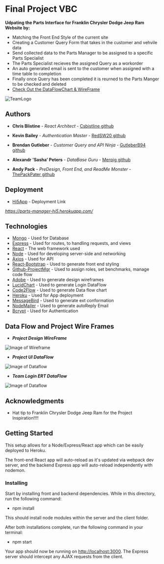 # Final Project VBC

**Udpating the Parts Interface for Franklin Chrysler Dodge Jeep Ram Website by:**

* Matching the Front End Style of the current site
* Creating a Customer Query Form that takes in the customer and vehvile data
* Send collected data to the Parts Manager to be assigned to a specific Parts Specialist
* The Parts Specialist recieves the assigned Query as a workorder
* An auto generated email is sent to the customer when assigned with a time table to completion
* Finally once Query has been completed it is reurned to the Parts Manger to be checked and deleted
* [Check Out the DataFlowChart & WireFrame](##-Data-Flow-and-Project-Wire-Frames)

![TeamLogo](https://github.com/csbistline/project3/blob/59ab4c928fa4b71d77a23fe75f12c78e5defcd78/client/public/assets/misc/Hi5.png)

## Authors

* **Chris Blistine** - *React Architect* - [Csbistline github](https://github.com/csbistline)

* **Kevin Bailey** - *Authentication Master* - [RedSW20 github](https://github.com/redSW20)

* **Brendan Gutleber** - *Customer Query and API Ninja* - [GutleberB94 github](https://github.com/GutleberB94)

* **Alexandr 'Sasha' Peters** - *DataBase Guru* - [Merpig github](https://github.com/merpig)

* **Andy Pack** - *PreDesign, Front End, and ReadMe Monster* - [ThePackPater github](https://github.com/ThePackPater)

## Deployment

* [Hi5App](https://parts-manager-hi5.herokuapp.com) - Deployment Link

_<https://parts-manager-hi5.herokuapp.com/>_

## Technologies

* [Mongo](www.npmjs.com/package/mongodb) - Used for Database
* [Express](https://www.npmjs.com/package/express) - Used for routes, to handling requests, and views
* [React](https://github.com/reactjs/reactjs.org) - The web framework used
* [Node](https://www.npmjs.com/package/node) - Used for developing server-side and networking
* [Axios](https://www.npmjs.com/package/axios) - Used for API
* [React-Bootstrap](https://react-bootstrap.github.io/) - Used to generate front end styling
* [Github-ProjectMgr](https://github.com/features/project-management/) - Used to assign roles, set benchmarks, manage code flow
* [Adobe](https://www.adobe.io/apis/creativecloud/xd.html) - Used to generate design wireframes
* [LucidChart](https://www.lucidchart.com/) - Used to generate Login DataFlow
* [Code2Flow](https://code2flow.com/) - Used to generate Data flow chart
* [Heroku](https://devcenter.heroku.com/categories/reference) - Used for App deployment
* [MessageBird](https://www.messagebird.com/en/) - Used to generate ext conformation
* [NodeMailer](https://nodemailer.com/about/) - Used to generate autoReply Email
* [Bcrypt](https://www.npmjs.com/package/bcrypt) - Used for Authentication

## Data Flow and Project Wire Frames

* **_Project Design WireFrame_**
  
 ![Image of Wireframe](https://github.com/csbistline/project3/blob/fe6e931bdeab0c4aff4271d84edc2292282ce2f1/client/public/assets/misc/partswireframe.PNG)

* **_Project UI DataFlow_**
  
 ![Image of Dataflow](https://github.com/csbistline/project3/blob/dafa2e567cc740dd1d483837ff84022037401d4a/client/public/assets/misc/UIdataFlowChart.png)

* **_Team Login ERT DataFlow_**
  
 ![Image of Dataflow](https://github.com/csbistline/project3/blob/5bc82f4431865d762d37b8fabc990014307f9022/client/public/assets/misc/WorkOrderDataflow.PNG)

## Acknowledgments

* Hat tip to Franklin Chrysler Dodge Jeep Ram for the Project Inspiration!!!!

## Getting Started

This setup allows for a Node/Express/React app which can be easily deployed to Heroku.

The front-end React app will auto-reload as it's updated via webpack dev server, and the backend Express app will auto-reload independently with nodemon.

### Installing

Start by installing front and backend dependencies. While in this directory, run the following command:

* npm install

This should install node modules within the server and the client folder.

After both installations complete, run the following command in your terminal:

* npm start

Your app should now be running on <http://localhost:3000>. The Express server should intercept any AJAX requests from the client.
